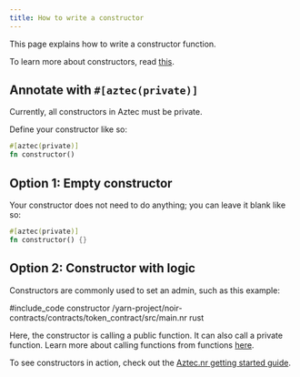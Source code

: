 ```yaml
---
title: How to write a constructor
---
```


This page explains how to write a constructor function.

To learn more about constructors, read [this](./main.md#constructors).

## Annotate with `#[aztec(private)]`

Currently, all constructors in Aztec must be private.

Define your constructor like so:

```rust
#[aztec(private)]
fn constructor()
```

## Option 1: Empty constructor

Your constructor does not need to do anything; you can leave it blank like so:

```rust
#[aztec(private)]
fn constructor() {}
```

## Option 2: Constructor with logic

Constructors are commonly used to set an admin, such as this example:

#include_code constructor /yarn-project/noir-contracts/contracts/token_contract/src/main.nr rust

Here, the constructor is calling a public function. It can also call a private function. Learn more about calling functions from functions [here](../functions/call_functions.md).

To see constructors in action, check out the [Aztec.nr getting started guide](../../../getting_started/aztecnr-getting-started.md).